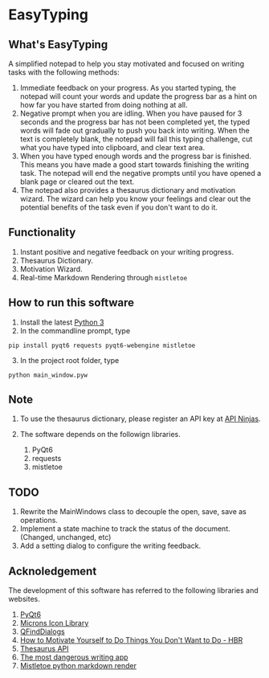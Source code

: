 # EasyTyping

## What's EasyTyping

A simplified notepad to help you stay motivated and focused on writing tasks with the following methods:

1. Immediate feedback on your progress. As you started typing, the notepad will count your words and update the progress bar as a hint on how far you have started from doing nothing at all.
1. Negative prompt when you are idling. When you have paused for 3 seconds and the progress bar has not been completed yet, the typed words will fade out gradually to push you back into writing. When the text is completely blank, the notepad will fail this typing challenge, cut what you have typed into clipboard, and clear text area.
1. When you have typed enough words and the progress bar is finished. This means you have made a good start towards finishing the writing task. The notepad will end the negative prompts until you have opened a blank page or cleared out the text.
1. The notepad also provides a thesaurus dictionary and motivation wizard. The wizard can help you know your feelings and clear out the potential benefits of the task even if you don't want to do it.

## Functionality

1. Instant positive and negative feedback on your writing progress.
1. Thesaurus Dictionary.
1. Motivation Wizard.
1. Real-time Markdown Rendering through `mistletoe`

## How to run this software

1. Install the latest [Python 3](https://www.python.org/downloads/)
2. In the commandline prompt, type
~~~
pip install pyqt6 requests pyqt6-webengine mistletoe
~~~
3. In the project root folder, type
~~~
python main_window.pyw
~~~

## Note

1. To use the thesaurus dictionary, please register an API key at [API Ninjas](https://api-ninjas.com/api/thesaurus).

1. The software depends on the followign libraries.
    1. PyQt6
    1. requests
    1. mistletoe

## TODO
1. Rewrite the MainWindows class to decouple the open, save, save as operations.
1. Implement a state machine to track the status of the document. (Changed, unchanged, etc)
1. Add a setting dialog to configure the writing feedback.

## Acknoledgement

The development of this software has referred to the following libraries and websites.

1. [PyQt6](https://www.riverbankcomputing.com/software/pyqt/)
1. [Microns Icon Library](https://www.s-ings.com/projects/microns-icon-font/)
1. [QFindDialogs](https://github.com/Yet-Zio/QFindDialogs)
1. [How to Motivate Yourself to Do Things You Don't Want to Do - HBR](https://hbr.org/2018/12/how-to-motivate-yourself-to-do-things-you-dont-want-to-do)
1. [Thesaurus API](https://api-ninjas.com/api/thesaurus)
1. [The most dangerous writing app](https://www.squibler.io/dangerous-writing-prompt-app)
1. [Mistletoe python markdown render](https://github.com/miyuchina/mistletoe)
